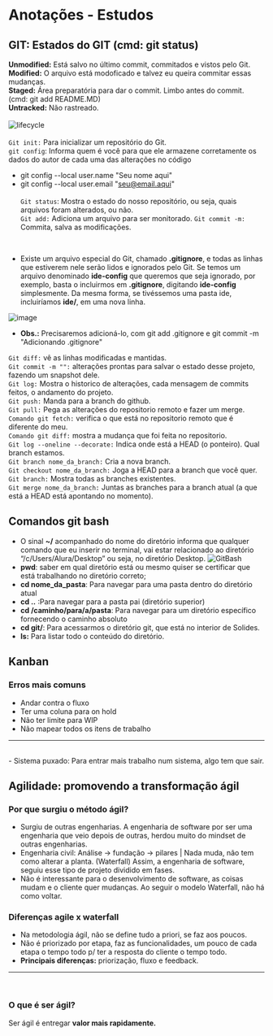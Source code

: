 # Anotações - Estudos

## GIT: Estados do GIT (cmd: git status)
**Unmodified:** Está salvo no último commit, commitados e vistos pelo Git. <br>
**Modified:** O arquivo está modoficado e talvez eu queira commitar essas mudanças. <br>
**Staged:** Área preparatória para dar o commit. Limbo antes do commit. (cmd: git add README.MD) <br>
**Untracked:** Não rastreado. <br><br>
![lifecycle](https://github.com/barbarafsena/anotacoes/assets/104398945/3400b7a9-de66-4518-9350-109740a53337)
<br><br>
`Git init:` Para inicializar um repositório do Git. <br>
`git config`: Informa quem é você para que ele armazene corretamente os dados do autor de cada uma das alterações no código <br>
- git config --local user.name "Seu nome aqui"<br>
- git config --local user.email "seu@email.aqui" <br><br>
`Git status`: Mostra o estado do nosso repositório, ou seja, quais arquivos foram alterados, ou não. <br>
`Git add:` Adiciona um arquivo para ser monitorado.
`Git commit -m:` Commita, salva as modificações.
<br>

- Existe um arquivo especial do Git, chamado **.gitignore**, e todas as linhas que estiverem nele serão lidos e ignorados pelo Git. Se temos um arquivo denominado **ide-config** que queremos que seja ignorado, por exemplo, basta o incluirmos em **.gitignore**, digitando **ide-config** simplesmente. Da mesma forma, se tivéssemos uma pasta ide, incluiríamos **ide/**, em uma nova linha.

![image](https://github.com/barbarafsena/anotacoes/assets/104398945/1146a6ea-0c96-4828-9461-1457b5499da9)

- **Obs.:** Precisaremos adicioná-lo, com git add .gitignore e git commit -m "Adicionando .gitignore"

`Git diff:` vê as linhas modificadas e mantidas. <br>
`Git commit -m "":` alterações prontas para salvar o estado desse projeto, fazendo um snapshot dele. <br>
`Git log:` Mostra o historico de alterações, cada mensagem de commits feitos, o andamento do projeto. <br>
`Git push:` Manda para a branch do github. <br>
`Git pull:` Pega as alterações do repositorio remoto e fazer um merge. <br>
`Comando git fetch:` verifica o que está no repositorio remoto que é diferente do meu. <br>
`Comando git diff:` mostra a mudança que foi feita no repositorio. <br>
`Git log --oneline --decorate:` Indica onde está a HEAD (o ponteiro). Qual branch estamos. <br>
`Git branch nome_da_branch:` Cria a nova branch. <br>
`Git checkout nome_da_branch:` Joga a HEAD para a branch que você quer. <br>
`Git branch:` Mostra todas as branches existentes. <br>
`Git merge nome_da_branch:` Juntas as branches para a branch atual (a que está a HEAD está apontando no momento). <br>

## Comandos git bash
- O sinal **~/** acompanhado do nome do diretório informa que qualquer comando que eu inserir no terminal, vai estar relacionado ao diretório “/c/Users/Alura/Desktop” ou seja, no diretório Desktop.
![GitBash](https://github.com/barbarafsena/anotacoes/assets/104398945/b0b97c21-18b4-4daa-89da-f9b1285a376f)
- **pwd**: saber em qual diretório está ou mesmo quiser se certificar que está trabalhando no diretório correto;
- **cd nome_da_pasta**: Para navegar para uma pasta dentro do diretório atual
- **cd ..** :Para navegar para a pasta pai (diretório superior) 
- **cd /caminho/para/a/pasta**: Para navegar para um diretório específico fornecendo o caminho absoluto 
- **cd git/**: Para acessarmos o diretório git, que está no interior de Solides.
- **ls:** Para listar todo o conteúdo do diretório.
  
## Kanban
### Erros mais comuns
- Andar contra o fluxo
- Ter uma coluna para on hold
- Não ter limite para WIP
- Não mapear todos os itens de trabalho
<hr><br>
- Sistema puxado: Para entrar mais trabalho num sistema, algo tem que sair.

## Agilidade: promovendo a transformação ágil
###  Por que surgiu o método ágil?
- Surgiu de outras engenharias. A engenharia de software por ser uma engenharia que veio depois de outras, herdou muito do mindset de outras engenharias.
- Engenharia civil: Análise -> fundação -> pilares | Nada muda, não tem como alterar a planta. (Waterfall) Assim, a engenharia de software, seguiu esse tipo de projeto dividido em fases.
- Não é interessante para o desenvolvimento de software, as coisas mudam e o cliente quer mudanças. Ao seguir o modelo Waterfall, não há como voltar.

###  Diferenças agile x waterfall
- Na metodologia ágil, não se define tudo a priori, se faz aos poucos.
- Não é priorizado por etapa, faz as funcionalidades, um pouco de cada etapa o tempo todo p/ ter a resposta do cliente o tempo todo.
- <b>Principais diferenças:</b> priorização, fluxo e feedback.
<hr>
<br>

###  O que é ser ágil?
Ser ágil é entregar <b>valor mais rapidamente.</b>





